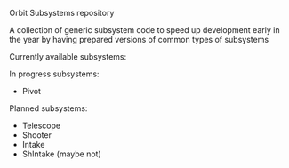 Orbit Subsystems repository

A collection of generic subsystem code to speed up development early in the year by having prepared versions of common types of subsystems

Currently available subsystems:

In progress subsystems:
- Pivot

Planned subsystems:
- Telescope
- Shooter
- Intake
- ShIntake (maybe not)
